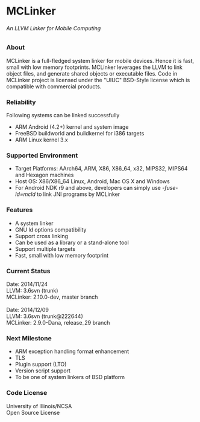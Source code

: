 # MCLinker
###### An LLVM Linker for Mobile Computing



### About
MCLinker is a full-fledged system linker for mobile devices. Hence it is fast, small with low memory footprints. MCLinker leverages the LLVM to link object files, and generate shared objects or executable files. Code in MCLinker project is licensed under the "UIUC" BSD-Style license which is compatible with commercial products.

### Reliability
Following systems can be linked successfully
* ARM Android (4.2+) kernel and system image
* FreeBSD buildworld and buildkernel for i386 targets
* ARM Linux kernel 3.x

### Supported Environment
* Target Platforms: AArch64, ARM, X86, X86_64, x32, MIPS32, MIPS64 and Hexagon machines
* Host OS: X86/X86_64 Linux, Android, Mac OS X and Windows
* For Android NDK r9 and above, developers can simply use _-fuse-ld=mcld_ to link JNI programs by MCLinker

### Features
* A system linker
* GNU ld options compatibility
* Support cross linking
* Can be used as a library or a stand-alone tool
* Support multiple targets
* Fast, small with low memory footprint

### Current Status
Date: 2014/11/24 <br>
LLVM: 3.6svn (trunk)<br>
MCLinker: 2.10.0-dev, master branch<br>
<br>
Date: 2014/12/09<br>
LLVM: 3.6svn (trunk@222644)<br>
MCLinker: 2.9.0-Dana, release_29 branch

### Next Milestone
* ARM exception handling format enhancement
* TLS
* Plugin support (LTO)
* Version script support
* To be one of system linkers of BSD platform

### Code License
University of Illinois/NCSA<br>
Open Source License
